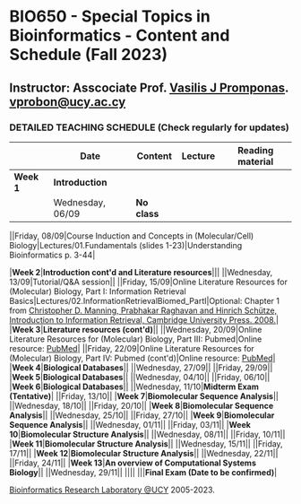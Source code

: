 # BIO650 - Special Topics in Bioinformatics - Content and Schedule (Fall 2023)

## Instructor: Asscociate Prof. [Vasilis J Promponas](https://www.ucy.ac.cy/dir/el/component/comprofiler/userprofile/vprobon). [vprobon@ucy.ac.cy](mailto:vprobon@ucy.ac.cy)

### DETAILED TEACHING SCHEDULE (Check regularly for updates)

||Date|Content|Lecture|Reading material|
|---|---|---|---|---|
|**Week 1**| **Introduction**|||
||Wednesday, 06/09|**No class**||
<!--
||Friday, 08/09|Concepts in (Molecular/Cell) Biology|Lectures/01.Fundamentals (slides 1-23)|Understanding Bioinformatics p. 3-44|
-->
||Friday, 08/09|Course Induction and Concepts in (Molecular/Cell) Biology|Lectures/01.Fundamentals (slides 1-23)|Understanding Bioinformatics p. 3-44|

|**Week 2**|**Introduction cont'd and Literature resources**|||
||Wednesday, 13/09|Tutorial/Q&A session||
||Friday, 15/09|Online Literature Resources for (Molecular) Biology, Part I: Information Retrieval Basics|Lectures/02.InformationRetrievalBiomed_PartI|Optional: Chapter 1 from [Christopher D. Manning, Prabhakar Raghavan and Hinrich Schütze, Introduction to Information Retrieval, Cambridge University Press. 2008.](https://nlp.stanford.edu/IR-book/information-retrieval-book.html)|
|**Week 3**|**Literature resources (cont'd)**||
||Wednesday, 20/09|Online Literature Resources for (Molecular) Biology, Part III: Pubmed|Online resource: [PubMed](https://pubmed.ncbi.nlm.nih.gov/)|
||Friday, 22/09|Online Literature Resources for (Molecular) Biology, Part IV: Pubmed (cont'd)|Online resource: [PubMed](https://pubmed.ncbi.nlm.nih.gov/)|
|**Week 4**|**Biological Databases**||
||Wednesday, 27/09||
||Friday, 29/09||
|**Week 5**|**Biological Databases**||
||Wednesday, 04/10||
||Friday, 06/10||
|**Week 6**|**Biological Databases**||
||Wednesday, 11/10|**Midterm Exam (Tentative)**|
||Friday, 13/10||
|**Week 7**|**Biomolecular Sequence Analysis**||
||Wednesday, 18/10||
||Friday, 20/10||
|**Week 8**|**Biomolecular Sequence Analysis**||
||Wednesday, 25/10||
||Friday, 27/10||
|**Week 9**|**Biomolecular Sequence Analysis**||
||Wednesday, 01/11||
||Friday, 03/11||
|**Week 10**|**Biomolecular Structure Analysis**||
||Wednesday, 08/11||
||Friday, 10/11||
|**Week 11**|**Biomolecular Structure Analysis**||
||Wednesday, 15/11||
||Friday, 17/11||
|**Week 12**|**Biomolecular Structure Analysis**||
||Wednesday, 22/11||
||Friday, 24/11||
|**Week 13**|**An overview of Computational Systems Biology**||
||Wednesday, 29/11||
||||
|||**Final Exam (Date to be confirmed)**|




[Bioinformatics Research Laboratory @UCY](https://vprobon.github.io/BRL-UCY) 2005-2023.
